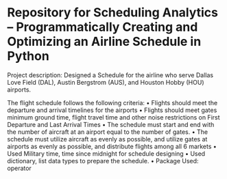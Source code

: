 # Repository for Scheduling Analytics – Programmatically Creating and Optimizing an Airline Schedule in Python

Project description: Designed a Schedule for the airline who serve Dallas Love Field (DAL), Austin Bergstrom (AUS), and Houston Hobby (HOU) airports. 

The flight schedule follows the following criteria:
•	Flights should meet the departure and arrival timelines for the airports
•	Flights should meet gates minimum ground time, flight travel time and other noise restrictions on First Departure and Last Arrival Times
•	The schedule must start and end with the number of aircraft at an airport equal to the number of gates.
•	The schedule must utilize aircraft as evenly as possible, and utilize gates at airports as evenly as possible, and distribute flights among all 6 markets
•	Used Military time, time since midnight for schedule designing 
•	Used dictionary, list data types to prepare the schedule. 
•	Package Used: operator
